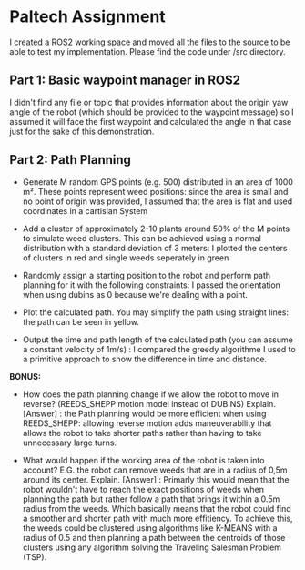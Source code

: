 # Paltech Assignment

I created a ROS2 working space and moved all the files to the source to be able to test my implementation. Please find the code under /src directory.

## Part 1: Basic waypoint manager in ROS2

I didn't find any file or topic that provides information about the origin yaw angle of the robot (which should be provided to the waypoint message) so I assumed it will face the first waypoint and calculated the angle in that case just for the sake of this demonstration. 

## Part 2: Path Planning 
- Generate M random GPS points (e.g. 500) distributed in an area of 1000 m². These points represent weed positions: 
since the area is small and no point of origin was provided, I assumed that the area is flat and used coordinates in a cartisian System 
- Add a cluster of approximately 2-10 plants around 50% of the M points to simulate weed clusters. This can be achieved using a normal distribution with a standard deviation of 3 meters: 
I plotted the centers of clusters in red and single weeds seperately in green  

- Randomly assign a starting position to the robot and perform path planning for it with the following constraints:
I passed the orientation when using dubins as 0 because we're dealing with a point.

- Plot the calculated path. You may simplify the path using straight lines: the path can be seen in yellow.

- Output the time and path length of the calculated path (you can assume a constant velocity of 1m/s) : I compared the greedy algorithme I used to a primitive approach to show the difference in time and distance.

**BONUS:**  

- How does the path planning change if we allow the robot to move in reverse? (REEDS_SHEPP motion model instead of DUBINS) Explain.
[Answer] : 
the Path planning would be more efficient when using REEDS_SHEPP: allowing reverse motion adds maneuverability that allows the robot to take shorter paths rather than having to take unnecessary large turns.

- What would happen if the working area of the robot is taken into account? E.G. the robot can remove weeds that are in a radius of 0,5m around its center. Explain.
[Answer] : 
Primarly this would mean that the robot wouldn't have to reach the exact positions of weeds when planning the path but rather follow a path that brings it within a 0.5m radius from the weeds. Which basically means that the robot could find a smoother and shorter path with much more effitiency. To achieve this, the weeds could be clustered using algorithms like K-MEANS with a radius of 0.5 and then planning a path between the centroids of those clusters using any algorithm solving the Traveling Salesman Problem (TSP). 











